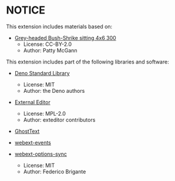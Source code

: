 # NOTICE

This extension includes materials based on:

* [Grey-headed Bush-Shrike sitting 4x6 300](https://commons.wikimedia.org/wiki/File:Grey-headed_Bushshrike_(Malaconotus_blanchoti)_in_tree,_crop.jpg)
  * License: CC-BY-2.0
  * Author: Patty McGann

This extension includes part of the following libraries and software:

* [Deno Standard Library](https://github.com/denoland/std)
  * License: MIT
  * Author: the Deno authors

* [External Editor](https://github.com/exteditor/exteditor/)
  * License: MPL-2.0
  * Author: exteditor contributors

* [GhostText](https://github.com/fregante/GhostText/)
* [webext-events](https://github.com/fregante/webext-events)
* [webext-options-sync](https://github.com/fregante/webext-options-sync)
  * License: MIT
  * Author: Federico Brigante
